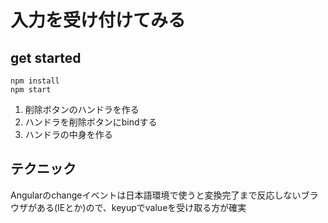 # 入力を受け付けてみる

## get started

```:js
npm install
npm start
```

1. 削除ボタンのハンドラを作る
1. ハンドラを削除ボタンにbindする
1. ハンドラの中身を作る

## テクニック

Angularのchangeイベントは日本語環境で使うと変換完了まで反応しないブラウザがある(IEとか)ので、keyupでvalueを受け取る方が確実
